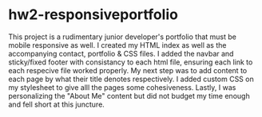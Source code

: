 # hw2-responsiveportfolio
This project is a rudimentary junior developer's portfolio that must be mobile responsive as well. I created my HTML index as well as the accompanying contact, portfolio & CSS files.  I added the navbar and sticky/fixed footer with consistancy to each html file, ensuring each link to each respecive file worked properly.  My next step was to add content to each page by what their title denotes respectively.  I added custom CSS on my stylesheet to give alll the pages some cohesiveness.  Lastly, I was personalizing the "About Me" content but did not budget my time enough and fell short at this juncture.  